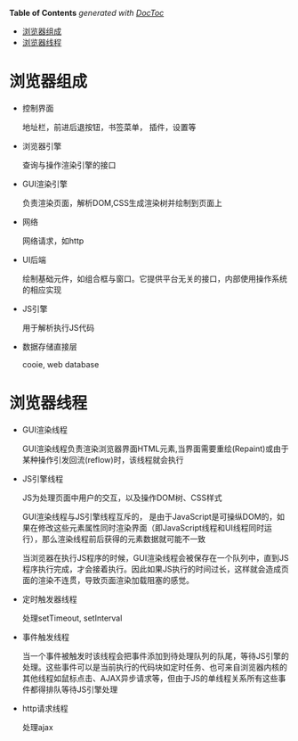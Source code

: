 <!-- START doctoc generated TOC please keep comment here to allow auto update -->
<!-- DON'T EDIT THIS SECTION, INSTEAD RE-RUN doctoc TO UPDATE -->
**Table of Contents**  *generated with [DocToc](https://github.com/thlorenz/doctoc)*

- [浏览器组成](#%E6%B5%8F%E8%A7%88%E5%99%A8%E7%BB%84%E6%88%90)
- [浏览器线程](#%E6%B5%8F%E8%A7%88%E5%99%A8%E7%BA%BF%E7%A8%8B)

<!-- END doctoc generated TOC please keep comment here to allow auto update -->

# 浏览器组成

- 控制界面
    
    地址栏，前进后退按钮，书签菜单， 插件，设置等

- 浏览器引擎
    
    查询与操作渲染引擎的接口

- GUI渲染引擎
    
    负责渲染页面，解析DOM,CSS生成渲染树并绘制到页面上

- 网络
    
    网络请求，如http

- UI后端
    
    绘制基础元件，如组合框与窗口。它提供平台无关的接口，内部使用操作系统的相应实现

- JS引擎
    
    用于解析执行JS代码

- 数据存储直接层

    cooie, web database

# 浏览器线程

- GUI渲染线程
  
  GUI渲染线程负责渲染浏览器界面HTML元素,当界面需要重绘(Repaint)或由于某种操作引发回流(reflow)时，该线程就会执行

- JS引擎线程
    
    JS为处理页面中用户的交互，以及操作DOM树、CSS样式

    GUI渲染线程与JS引擎线程互斥的， 是由于JavaScript是可操纵DOM的，如果在修改这些元素属性同时渲染界面（即JavaScript线程和UI线程同时运行），那么渲染线程前后获得的元素数据就可能不一致

    当浏览器在执行JS程序的时候，GUI渲染线程会被保存在一个队列中，直到JS程序执行完成，才会接着执行。因此如果JS执行的时间过长，这样就会造成页面的渲染不连贯，导致页面渲染加载阻塞的感觉。

- 定时触发器线程
    
    处理setTimeout, setInterval

- 事件触发线程
    
    当一个事件被触发时该线程会把事件添加到待处理队列的队尾，等待JS引擎的处理。这些事件可以是当前执行的代码块如定时任务、也可来自浏览器内核的其他线程如鼠标点击、AJAX异步请求等，但由于JS的单线程关系所有这些事件都得排队等待JS引擎处理

- http请求线程

    处理ajax